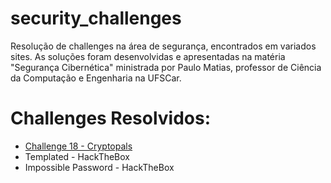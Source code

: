 # security_challenges
Resolução de challenges na área de segurança, encontrados em variados sites. As soluções foram desenvolvidas e apresentadas na matéria "Segurança Cibernética" ministrada por 
Paulo Matias, professor de Ciência da Computação e Engenharia na UFSCar.

# Challenges Resolvidos:
- [Challenge 18 - Cryptopals](https://github.com/42kkkkkaren/security_challenges/tree/main/Challenge%2018)
- Templated - HackTheBox
- Impossible Password - HackTheBox
